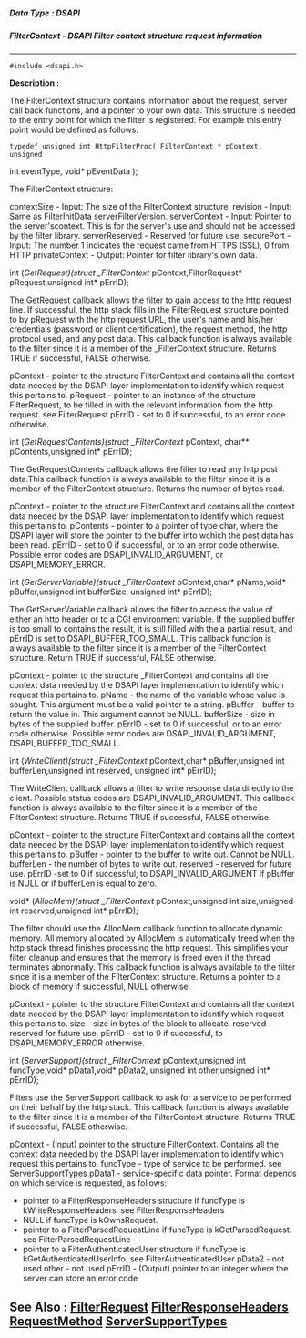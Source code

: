 ##### Data Type : DSAPI
##### FilterContext - DSAPI Filter context structure request information
---
```
#include <dsapi.h>
```
**Description :**

The FilterContext structure contains information about the request, server call 
back functions, and a pointer to your own data.  This structure is needed to 
the entry point for which the filter is registered.  For example this entry 
point would be defined as follows:
	
	typedef unsigned int HttpFilterProc( FilterContext * pContext, unsigned 
int eventType, void* pEventData );

The FilterContext structure:

contextSize  - Input:  The size of the FilterContext structure.
revision  - Input:  Same as FilterInitData serverFilterVersion.
serverContext - Input:  Pointer to the server'scontext.  This is for the 
server's use and should not be accessed by the filter library.
serverReserved -   Reserved for future use.
securePort  - Input:  The number 1 indicates the request came from HTTPS (SSL), 
0 from HTTP
privateContext - Output: Pointer for filter library's own data.


int (*GetRequest)(struct _FilterContext* pContext,FilterRequest* 
pRequest,unsigned int* pErrID);

The GetRequest callback allows the filter to gain access to the http request 
line. If successful, the http stack fills in the FilterRequest structure 
pointed to by pRequest with the http request URL, the user's name and his/her 
credentials (password or client certification), the request method, the http 
protocol used, and any post data. This callback function is always available to 
the filter since it is a member of the _FilterContext structure.
Returns TRUE if successful, FALSE otherwise.

pContext - pointer to the structure FilterContext and contains all the context 
data needed by the DSAPI layer implementation to identify which request this 
pertains to.
pRequest - pointer to an instance of the structure FilterRequest, to be filled 
in with the relevant information from the http request. see FilterRequest
pErrID - set to 0 if successful, to an error code otherwise.



int (*GetRequestContents)(struct _FilterContext* pContext, char** 
pContents,unsigned int* pErrID);

The GetRequestContents callback allows the filter to read any http post 
data.This callback function is always available to the filter since it is a 
member of the FilterContext structure.
Returns the number of bytes read.

pContext - pointer to the structure FilterContext and contains all the context 
data needed by the DSAPI layer implementation to identify which request this 
pertains to.
pContents - pointer to a pointer of type char, where the DSAPI layer will store 
the pointer to the buffer into wchich the post data has been read.
pErrID - set to 0 if successful, or to an error code otherwise. Possible error 
codes are DSAPI_INVALID_ARGUMENT, or DSAPI_MEMORY_ERROR.



int (*GetServerVariable)(struct _FilterContext* pContext,char* pName,void* 
pBuffer,unsigned int bufferSize,
                        unsigned int* pErrID); 
	
The GetServerVariable callback allows the filter to access the value of either 
an http header or to a CGI environment variable. If the supplied buffer is too 
small to contains the result, it is still filled with the a partial result, and 
pErrID is set to DSAPI_BUFFER_TOO_SMALL. This callback function is always 
available to the filter since it is a member of the FilterContext structure.
Return TRUE if successful, FALSE otherwise.

pContext - pointer to the structure _FilterContext and contains all the context 
data needed by the DSAPI layer implementation to identify which request this 
pertains to.
pName - the name of the variable whose value is sought. This argument must be a 
valid pointer to a string.
pBuffer - buffer to return the value in. This argument cannot be NULL.
bufferSize - size in bytes of the supplied buffer.
pErrID - set to 0 if successful, or to an error code otherwise. Possible error 
codes are DSAPI_INVALID_ARGUMENT, DSAPI_BUFFER_TOO_SMALL.



int (*WriteClient)(struct _FilterContext* pContext,char* pBuffer,unsigned int 
bufferLen,unsigned int reserved,
                        unsigned int* pErrID);

The WriteClient callback allows a filter to write response data directly to the 
client. Possible status codes are DSAPI_INVALID_ARGUMENT. This callback 
function is always available to the filter since it is a member of the 
FilterContext structure.
Returns TRUE if successful, FALSE otherwise.

pContext - pointer to the structure FilterContext and contains all the context 
data needed by the DSAPI layer implementation to identify which request this 
pertains to.
pBuffer - pointer to the buffer to write out. Cannot be NULL.
bufferLen - the number of bytes to write out.
reserved - reserved for future use.
pErrID -set to 0 if successful, to DSAPI_INVALID_ARGUMENT if pBuffer is NULL or 
if bufferLen is equal to zero.



void* (*AllocMem)(struct _FilterContext* pContext,unsigned int size,unsigned 
int reserved,unsigned int* pErrID);

The filter should use the AllocMem callback function to allocate dynamic 
memory. All memory allocated by AllocMem is automatically freed when the http 
stack thread finishes processing the http request. This simplifies your filter 
cleanup and ensures that the memory is freed even if the thread terminates 
abnormally. This callback function is always available to the filter since it 
is a member of the FilterContext structure.
Returns a pointer to a block of memory if successful, NULL otherwise.

pContext - pointer to the structure FilterContext and contains all the context 
data needed by the DSAPI layer implementation to identify which request this 
pertains to.
size - size in bytes of the block to allocate.
reserved - reserved for future use.
pErrID - set to 0 if successful, to DSAPI_MEMORY_ERROR otherwise.



int (*ServerSupport)(struct _FilterContext* pContext,unsigned int 
funcType,void* pData1,void* pData2,
	             unsigned int other,unsigned int* pErrID);

Filters use the ServerSupport callback to ask for a service to be performed on 
their behalf by the http stack. This callback function is always available to 
the filter since it is a member of the FilterContext structure.
Returns TRUE if successful, FALSE otherwise.

pContext - (Input) pointer to the structure FilterContext.  Contains all the 
context data needed by the DSAPI layer implementation to identify which request 
this pertains to.
funcType  - type of service to be performed. see ServerSupportTypes
pData1 - service-specific data pointer.  Format depends on which service is 
requested, as follows:
- pointer to a FilterResponseHeaders structure if funcType is 
kWriteResponseHeaders.  see FilterResponseHeaders
- NULL if funcType is kOwnsRequest.
- pointer to a FilterParsedRequestLine if funcType is kGetParsedRequest.  see 
FilterParsedRequestLine 
- pointer to a FilterAuthenticatedUser structure if funcType is 
kGetAuthenticatedUserInfo.  see FilterAuthenticatedUser 
pData2 - not used 
other - not used 
pErrID - (Output) pointer to an integer where the server can store an error code


**See Also :**
[FilterRequest](/domino-c-api-docs/reference/Data/FilterRequest)
[FilterResponseHeaders](/domino-c-api-docs/reference/Data/FilterResponseHeaders)
[RequestMethod](/domino-c-api-docs/reference/Data/RequestMethod)
[ServerSupportTypes](/domino-c-api-docs/reference/Data/ServerSupportTypes)
---
